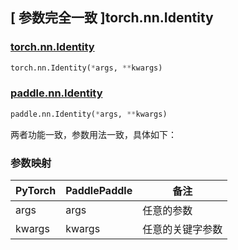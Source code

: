 ## [ 参数完全一致 ]torch.nn.Identity
### [torch.nn.Identity](https://pytorch.org/docs/stable/generated/torch.nn.Identity.html#identity)

```python
torch.nn.Identity(*args, **kwargs)
```

### [paddle.nn.Identity](https://www.paddlepaddle.org.cn/documentation/docs/zh/develop/api/paddle/nn/Identity_cn.html#cn-api-paddle-nn-layer-common-identity)

```python
paddle.nn.Identity(*args, **kwargs)
```

两者功能一致，参数用法一致，具体如下：

### 参数映射

| PyTorch    | PaddlePaddle | 备注                                 |
| ---------- | ------------ | ------------------------------------ |
| args | args   | 任意的参数 |
|kwargs | kwargs   | 任意的关键字参数 |
